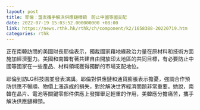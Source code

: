 ```yaml
---
layout: post
title: 耶倫：盟友攜手解決供應鏈樽頸　防止中國等國支配
date: 2022-07-19 15:03:52.000000000 +08:00
link: https://news.rthk.hk/rthk/ch/component/k2/1658388-20220719.htm
categories: rthk
---
```


正在南韓訪問的美國財長耶倫表示，獨裁國家藉地緣政治力量在原材料和技術方面施加經濟壓力。美國和南韓有著共建自由開放印太地區的共同目標，有必要防止中國等國家在一些產品、材料領域獲得獨斷的市場支配地位。

耶倫到訪LG科技園並發表演講。耶倫對供應鏈和通貨膨脹表示擔憂，強調合作預防供應不暢順、物價上漲造成的損失，對於解決世界經濟問題非常重要。她說，南韓在晶片、電池等關鍵零部件供應上發揮舉足輕重的作用，美韓應分擔痛苦，攜手解決供應鏈樽頸。

